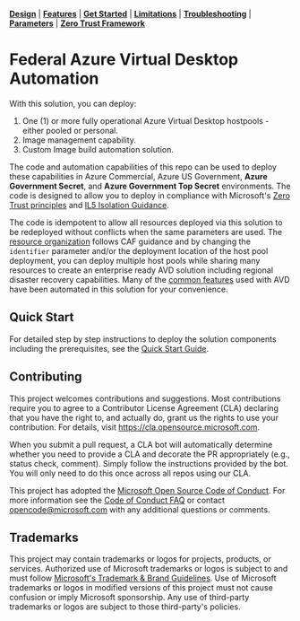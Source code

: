 [**Design**](docs/design.md) | [**Features**](docs/features.md) | [**Get Started**](docs/quickStart.md) | [**Limitations**](docs/limitations.md) | [**Troubleshooting**](docs/troubleshooting.md) | [**Parameters**](docs/parameters.md) | [**Zero Trust Framework**](docs/zeroTrustFramework.md)

# Federal Azure Virtual Desktop Automation

With this solution, you can deploy:

1. One (1) or more fully operational Azure Virtual Desktop hostpools - either pooled or personal.
2. Image management capability.
3. Custom Image build automation solution.

The code and automation capabilities of this repo can be used to deploy these capabilities in Azure Commercial, Azure US Government, **Azure Government Secret**, and **Azure Government Top Secret** environments. The code is designed to allow you to deploy in compliance with Microsoft's [Zero Trust principles](https://learn.microsoft.com/security/zero-trust/azure-infrastructure-avd) and [IL5 Isolation Guidance](https://learn.microsoft.com/en-us/azure/azure-government/documentation-government-impact-level-5).

The code is idempotent to allow all resources deployed via this solution to be redeployed without conflicts when the same parameters are used. The [resource organization](docs/design.md) follows CAF guidance and by changing the `identifier` parameter and/or the deployment location of the host pool deployment, you can deploy multiple host pools while sharing many resources to create an enterprise ready AVD solution including regional disaster recovery capabilities. Many of the [common features](docs/features.md) used with AVD have been automated in this solution for your convenience.

## Quick Start

For detailed step by step instructions to deploy the solution components including the prerequisites, see the [Quick Start Guide](docs/quickStart.md).

## Contributing

This project welcomes contributions and suggestions.  Most contributions require you to agree to a
Contributor License Agreement (CLA) declaring that you have the right to, and actually do, grant us
the rights to use your contribution. For details, visit https://cla.opensource.microsoft.com.

When you submit a pull request, a CLA bot will automatically determine whether you need to provide
a CLA and decorate the PR appropriately (e.g., status check, comment). Simply follow the instructions
provided by the bot. You will only need to do this once across all repos using our CLA.

This project has adopted the [Microsoft Open Source Code of Conduct](https://opensource.microsoft.com/codeofconduct/).
For more information see the [Code of Conduct FAQ](https://opensource.microsoft.com/codeofconduct/faq/) or
contact [opencode@microsoft.com](mailto:opencode@microsoft.com) with any additional questions or comments.

## Trademarks

This project may contain trademarks or logos for projects, products, or services. Authorized use of Microsoft 
trademarks or logos is subject to and must follow 
[Microsoft's Trademark & Brand Guidelines](https://www.microsoft.com/en-us/legal/intellectualproperty/trademarks/usage/general).
Use of Microsoft trademarks or logos in modified versions of this project must not cause confusion or imply Microsoft sponsorship.
Any use of third-party trademarks or logos are subject to those third-party's policies.

